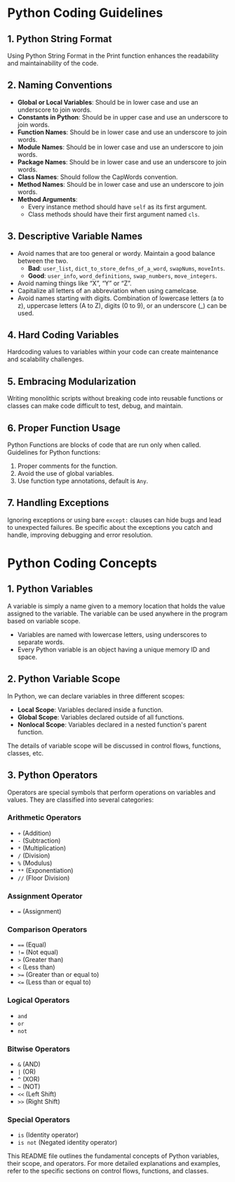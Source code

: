 # Python Coding Guidelines

## 1. Python String Format
Using Python String Format in the Print function enhances the readability and maintainability of the code.

## 2. Naming Conventions

- **Global or Local Variables**: Should be in lower case and use an underscore to join words.
- **Constants in Python**: Should be in upper case and use an underscore to join words.
- **Function Names**: Should be in lower case and use an underscore to join words.
- **Module Names**: Should be in lower case and use an underscore to join words.
- **Package Names**: Should be in lower case and use an underscore to join words.
- **Class Names**: Should follow the CapWords convention.
- **Method Names**: Should be in lower case and use an underscore to join words.
- **Method Arguments**:
  - Every instance method should have `self` as its first argument.
  - Class methods should have their first argument named `cls`.

## 3. Descriptive Variable Names
- Avoid names that are too general or wordy. Maintain a good balance between the two.
  - **Bad**: `user_list`, `dict_to_store_defns_of_a_word`, `swapNums`, `moveInts`.
  - **Good**: `user_info`, `word_definitions`, `swap_numbers`, `move_integers`.
- Avoid naming things like “X”, “Y” or “Z”.
- Capitalize all letters of an abbreviation when using camelcase.
- Avoid names starting with digits. Combination of lowercase letters (a to z), uppercase letters (A to Z), digits (0 to 9), or an underscore (_) can be used.

## 4. Hard Coding Variables
Hardcoding values to variables within your code can create maintenance and scalability challenges.

## 5. Embracing Modularization
Writing monolithic scripts without breaking code into reusable functions or classes can make code difficult to test, debug, and maintain.

## 6. Proper Function Usage
Python Functions are blocks of code that are run only when called. Guidelines for Python functions:
1. Proper comments for the function.
2. Avoid the use of global variables.
3. Use function type annotations, default is `Any`.

## 7. Handling Exceptions
Ignoring exceptions or using bare `except:` clauses can hide bugs and lead to unexpected failures. Be specific about the exceptions you catch and handle, improving debugging and error resolution.

# Python Coding Concepts

## 1. Python Variables

A variable is simply a name given to a memory location that holds the value assigned to the variable. The variable can be used anywhere in the program based on variable scope.

- Variables are named with lowercase letters, using underscores to separate words.
- Every Python variable is an object having a unique memory ID and space.

## 2. Python Variable Scope

In Python, we can declare variables in three different scopes:

- **Local Scope**: Variables declared inside a function.
- **Global Scope**: Variables declared outside of all functions.
- **Nonlocal Scope**: Variables declared in a nested function's parent function.

The details of variable scope will be discussed in control flows, functions, classes, etc.

## 3. Python Operators

Operators are special symbols that perform operations on variables and values. They are classified into several categories:

### Arithmetic Operators

- `+` (Addition)
- `-` (Subtraction)
- `*` (Multiplication)
- `/` (Division)
- `%` (Modulus)
- `**` (Exponentiation)
- `//` (Floor Division)

### Assignment Operator

- `=` (Assignment)

### Comparison Operators

- `==` (Equal)
- `!=` (Not equal)
- `>` (Greater than)
- `<` (Less than)
- `>=` (Greater than or equal to)
- `<=` (Less than or equal to)

### Logical Operators

- `and`
- `or`
- `not`

### Bitwise Operators

- `&` (AND)
- `|` (OR)
- `^` (XOR)
- `~` (NOT)
- `<<` (Left Shift)
- `>>` (Right Shift)

### Special Operators

- `is` (Identity operator)
- `is not` (Negated identity operator)

This README file outlines the fundamental concepts of Python variables, their scope, and operators. For more detailed explanations and examples, refer to the specific sections on control flows, functions, and classes.

